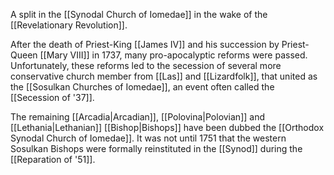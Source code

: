 A split in the [[Synodal Church of Iomedae]] in the wake of the [[Revelationary Revolution]].

After the death of Priest-King [[James IV]] and his succession by Priest-Queen [[Mary VIII]] in 1737, many pro-apocalyptic reforms were passed. Unfortunately, these reforms led to the secession of several more conservative church member from [[Las]] and [[Lizardfolk]], that united as the [[Sosulkan Churches of Iomedae]], an event often called the [[Secession of '37]]. 

The remaining [[Arcadia|Arcadian]], [[Polovina|Polovian]]  and [[Lethania|Lethanian]] [[Bishop|Bishops]] have been dubbed the [[Orthodox Synodal Church of Iomedae]].  It was not until 1751 that the western Sosulkan Bishops were formally reinstituted in the [[Synod]] during the [[Reparation of '51]].